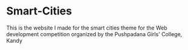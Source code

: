 # Smart-Cities
This is the website I made for the smart cities theme for the Web development competition organized by the Pushpadana Girls' College, Kandy
